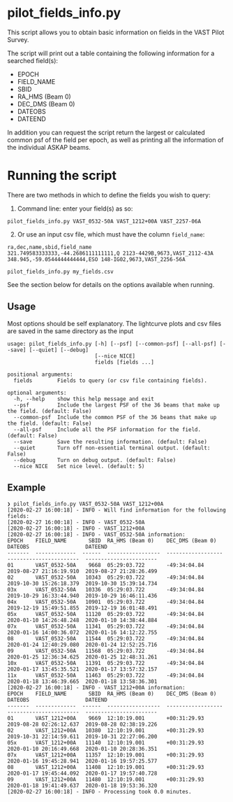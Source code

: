 # pilot\_fields\_info.py

This script allows you to obtain basic information on fields in the VAST Pilot Survey.

The script will print out a table containing the following information for a searched field(s):
* EPOCH
* FIELD_NAME
* SBID 
* RA_HMS (Beam 0)
* DEC_DMS (Beam 0)
* DATEOBS
* DATEEND

In addition you can request the script return the largest or calculated common psf of the field per epoch, as well as printing all the information of the individual ASKAP beams. 

# Running the script

There are two methods in which to define the fields you wish to query:

1. Command line: enter your field(s) as so:
```
pilot_fields_info.py VAST_0532-50A VAST_1212+00A VAST_2257-06A
```

2. Or use an input csv file, which must have the column `field_name`:
```
ra,dec,name,sbid,field_name
321.749583333333,-44.2686111111111,Q 2123-4429B,9673,VAST_2112-43A
348.945,-59.0544444444444,ESO 148-IG02,9673,VAST_2256-56A
```
```
pilot_fields_info.py my_fields.csv
```

See the section below for details on the options available when running.

## Usage

Most options should be self explanatory. The lightcurve plots and csv files are saved in the same directory as the input

```
usage: pilot_fields_info.py [-h] [--psf] [--common-psf] [--all-psf] [--save] [--quiet] [--debug]
                            [--nice NICE]
                            fields [fields ...]

positional arguments:
  fields        Fields to query (or csv file containing fields).

optional arguments:
  -h, --help    show this help message and exit
  --psf         Include the largest PSF of the 36 beams that make up the field. (default: False)
  --common-psf  Include the common PSF of the 36 beams that make up the field. (default: False)
  --all-psf     Include all the PSF information for the field. (default: False)
  --save        Save the resulting information. (default: False)
  --quiet       Turn off non-essential terminal output. (default: False)
  --debug       Turn on debug output. (default: False)
  --nice NICE   Set nice level. (default: 5)
```

## Example

```
❯ pilot_fields_info.py VAST_0532-50A VAST_1212+00A
[2020-02-27 16:00:18] - INFO - Will find information for the following fields:
[2020-02-27 16:00:18] - INFO - VAST_0532-50A
[2020-02-27 16:00:18] - INFO - VAST_1212+00A
[2020-02-27 16:00:18] - INFO - VAST_0532-50A information:
EPOCH    FIELD_NAME       SBID  RA_HMS (Beam 0)    DEC_DMS (Beam 0)    DATEOBS                  DATEEND
-------  -------------  ------  -----------------  ------------------  -----------------------  -----------------------
01       VAST_0532-50A    9668  05:29:03.722       -49:34:04.84        2019-08-27 21:16:19.910  2019-08-27 21:28:26.499
02       VAST_0532-50A   10343  05:29:03.722       -49:34:04.84        2019-10-30 15:26:18.379  2019-10-30 15:39:14.734
03x      VAST_0532-50A   10336  05:29:03.722       -49:34:04.84        2019-10-29 16:33:44.940  2019-10-29 16:46:11.436
04x      VAST_0532-50A   10901  05:29:03.722       -49:34:04.84        2019-12-19 15:49:51.855  2019-12-19 16:01:48.491
05x      VAST_0532-50A   11120  05:29:03.722       -49:34:04.84        2020-01-10 14:26:48.248  2020-01-10 14:38:44.884
07x      VAST_0532-50A   11341  05:29:03.722       -49:34:04.84        2020-01-16 14:00:36.072  2020-01-16 14:12:22.755
08       VAST_0532-50A   11544  05:29:03.722       -49:34:04.84        2020-01-24 12:40:29.080  2020-01-24 12:52:25.716
09       VAST_0532-50A   11568  05:29:03.722       -49:34:04.84        2020-01-25 12:36:34.625  2020-01-25 12:48:31.261
10x      VAST_0532-50A   11391  05:29:03.722       -49:34:04.84        2020-01-17 13:45:35.521  2020-01-17 13:57:32.157
11x      VAST_0532-50A   11463  05:29:03.722       -49:34:04.84        2020-01-18 13:46:39.665  2020-01-18 13:58:36.301
[2020-02-27 16:00:18] - INFO - VAST_1212+00A information:
EPOCH    FIELD_NAME       SBID  RA_HMS (Beam 0)    DEC_DMS (Beam 0)    DATEOBS                  DATEEND
-------  -------------  ------  -----------------  ------------------  -----------------------  -----------------------
01       VAST_1212+00A    9669  12:10:19.001       +00:31:29.93        2019-08-28 02:26:12.637  2019-08-28 02:38:19.226
02       VAST_1212+00A   10380  12:10:19.001       +00:31:29.93        2019-10-31 22:14:59.611  2019-10-31 22:27:06.200
05x      VAST_1212+00A   11140  12:10:19.001       +00:31:29.93        2020-01-10 20:16:49.668  2020-01-10 20:28:36.351
07x      VAST_1212+00A   11357  12:10:19.001       +00:31:29.93        2020-01-16 19:45:28.941  2020-01-16 19:57:25.577
08       VAST_1212+00A   11408  12:10:19.001       +00:31:29.93        2020-01-17 19:45:44.092  2020-01-17 19:57:40.728
09       VAST_1212+00A   11480  12:10:19.001       +00:31:29.93        2020-01-18 19:41:49.637  2020-01-18 19:53:36.320
[2020-02-27 16:00:18] - INFO - Processing took 0.0 minutes.

```
